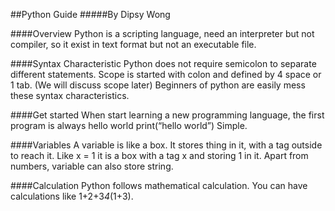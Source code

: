 ##Python Guide
#####By Dipsy Wong

####Overview
Python is a scripting language, need an interpreter but not compiler, so it exist in text format but not an executable file. 

####Syntax Characteristic
Python does not require semicolon to separate different statements. Scope is started with colon and defined by 4 space or 1 tab. (We will discuss scope later) 
Beginners of python are easily mess these syntax characteristics. 

####Get started
When start learning a new programming language, the first program is always hello world
print(“hello world”) 
Simple. 

####Variables
A variable is like a box. It stores thing in it, with a tag outside to reach it. Like 
x = 1
it is a box with a tag x and storing 1 in it. 
Apart from numbers, variable can also store string.

####Calculation 
Python follows mathematical calculation. You can have calculations like 1+2+3*4*(1+3). 

